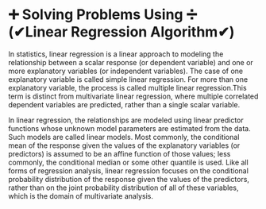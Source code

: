 # ➕ Solving Problems Using ➗ (✔Linear Regression Algorithm✔)

In statistics, linear regression is a linear approach to modeling the relationship between a scalar response (or dependent variable) and one or more explanatory variables 
(or independent variables). The case of one explanatory variable is called simple linear regression. For more than one explanatory variable, the process is called multiple 
linear regression.This term is distinct from multivariate linear regression, where multiple correlated dependent variables are predicted, rather than a single scalar variable.

In linear regression, the relationships are modeled using linear predictor functions whose unknown model parameters are estimated from the data. 
Such models are called linear models. Most commonly, the conditional mean of the response given the values of the explanatory variables (or predictors) is assumed 
to be an affine function of those values; less commonly, the conditional median or some other quantile is used. Like all forms of regression analysis, linear regression 
focuses on the conditional probability distribution of the response given the values of the predictors, rather than on the joint probability distribution of all of these variables,
which is the domain of multivariate analysis.
